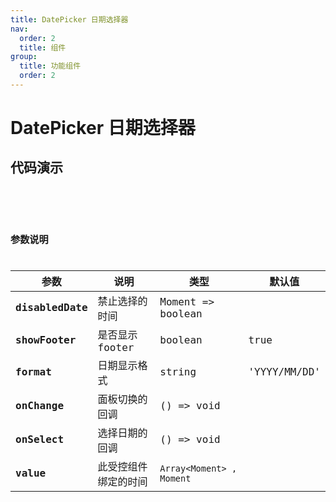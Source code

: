 ```yaml
---
title: DatePicker 日期选择器
nav:
  order: 2
  title: 组件
group:
  title: 功能组件
  order: 2
---
```


# DatePicker 日期选择器



## 代码演示

<code src='./demo/base.tsx'  title='日期选择器' desc='选择某一天' />

<code src='./demo/range.tsx'  title='日期范围选择器' desc='选择日期范围' />

## 参数说明

| 参数            | 说明         | 类型                         | 默认值 |
| --------------- | ------------ | ---------------------------- | ------ |
| **disabledDate** | 禁止选择的时间 | Moment => boolean |        |
| **showFooter**  | 是否显示footer | boolean |    true    |
| **format**  | 日期显示格式 | string |    'YYYY/MM/DD'    |
| **onChange**  | 面板切换的回调 | () => void |        |
| **onSelect**  | 选择日期的回调 | () => void |        |
| **value**  | 此受控组件绑定的时间 | `Array<Moment> , Moment`  |        |


